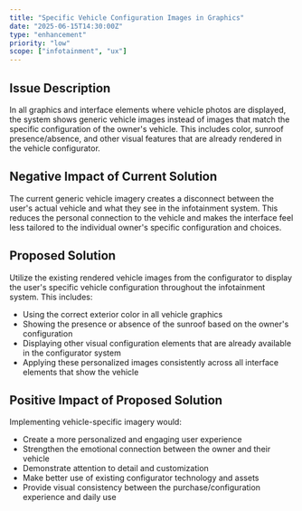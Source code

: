 ```yaml
---
title: "Specific Vehicle Configuration Images in Graphics"
date: "2025-06-15T14:30:00Z"
type: "enhancement"
priority: "low"
scope: ["infotainment", "ux"]
---
```


## Issue Description

In all graphics and interface elements where vehicle photos are displayed, the system shows generic vehicle images instead of images that match the specific configuration of the owner's vehicle. This includes color, sunroof presence/absence, and other visual features that are already rendered in the vehicle configurator.

## Negative Impact of Current Solution

The current generic vehicle imagery creates a disconnect between the user's actual vehicle and what they see in the infotainment system. This reduces the personal connection to the vehicle and makes the interface feel less tailored to the individual owner's specific configuration and choices.

## Proposed Solution

Utilize the existing rendered vehicle images from the configurator to display the user's specific vehicle configuration throughout the infotainment system. This includes:

- Using the correct exterior color in all vehicle graphics
- Showing the presence or absence of the sunroof based on the owner's configuration
- Displaying other visual configuration elements that are already available in the configurator system
- Applying these personalized images consistently across all interface elements that show the vehicle

## Positive Impact of Proposed Solution

Implementing vehicle-specific imagery would:

- Create a more personalized and engaging user experience
- Strengthen the emotional connection between the owner and their vehicle
- Demonstrate attention to detail and customization
- Make better use of existing configurator technology and assets
- Provide visual consistency between the purchase/configuration experience and daily use
